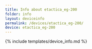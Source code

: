 ```yaml
---
title: Info about etactica_eg-200
folder: info
layout: deviceinfo
permalink: /devices/etactica_eg-200/
device: etactica_eg-200
---
```

{% include templates/device_info.md %}
